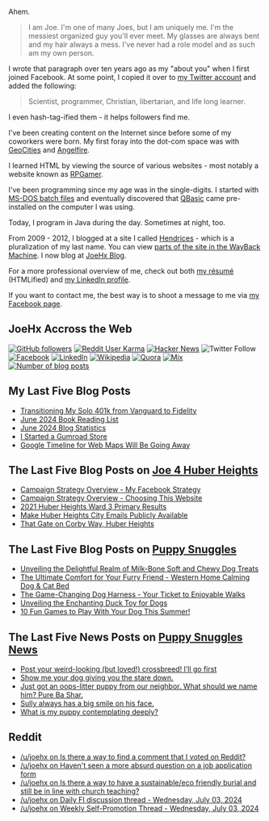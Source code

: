 Ahem.

> I am Joe. I'm one of many Joes, but I am uniquely me. I'm the messiest organized guy you'll ever meet. My glasses are always bent and my hair always a mess. I've never had a role model and as such am my own person.

I wrote that paragraph over ten years ago as my "about you" when I first joined Facebook. At some point, I copied it over to [my Twitter account](https://twitter.com/JoeHxBlog) and added the following:

> Scientist, programmer, Christian, libertarian, and life long learner.

I even hash-tag-ified them - it helps followers find me.

I've been creating content on the Internet since before some of my coworkers were born. My first foray into the dot-com space was with [GeoCities](https://en.wikipedia.org/wiki/Yahoo!_GeoCities) and [Angelfire](https://en.wikipedia.org/wiki/Angelfire).

I learned HTML by viewing the source of various websites - most notably a website known as [RPGamer](https://rpgamer.com/).

I've been programming since my age was in the single-digits. I started with [MS-DOS batch files](https://en.wikipedia.org/wiki/Batch_file) and eventually discovered that [QBasic](https://en.wikipedia.org/wiki/QBasic) came pre-installed on the computer I was using.

Today, I program in Java during the day. Sometimes at night, too.

From 2009 - 2012, I blogged at a site I called [Hendrices](https://www.facebook.com/Hendricescom/) - which is a pluralization of my last name. You can view [parts of the site in the WayBack Machine](https://web.archive.org/web/20090731115109/http://www.hendrices.com/). I now blog at [JoeHx Blog](https://www.joehxblog.com/).

For a more professional overview of me, check out both [my r&eacute;sum&eacute;](https://www.joehxblog.com/resume/) (HTMLified) and [my LinkedIn profile](https://www.linkedin.com/in/joehx/).

If you want to contact me, the best way is to shoot a message to me via [my Facebook page](https://www.facebook.com/JoeHxBlog/).

## JoeHx Accross the Web

[![GitHub followers](https://img.shields.io/github/followers/hendrixjoseph?label=GitHub&style=for-the-badge&logo=github)](https://github.com/hendrixjoseph)
[![Reddit User Karma](https://img.shields.io/reddit/user-karma/combined/joehx?label=Reddit&style=for-the-badge&logo=reddit)](https://www.reddit.com/user/joehx/)
[![Hacker News](https://img.shields.io/badge/dynamic/json?label=hacker+news&query=%24.karma&url=https%3A%2F%2Fhacker-news.firebaseio.com%2Fv0%2Fuser%2Fjoehx2.json&color=ff6600&style=for-the-badge&logo=y-combinator)](https://news.ycombinator.com/user?id=joehx2)
![Twitter Follow](https://img.shields.io/twitter/follow/JoeHxBlog?label=Twitter&style=for-the-badge&logo=twitter&color=1da1f2)
[![Facebook](https://img.shields.io/static/v1?label=FACEBOOK&message=137%20LIKES&color=3b5998&style=for-the-badge&logo=facebook)](https://www.facebook.com/JoeHxBlog)
[![LinkedIn](https://img.shields.io/static/v1?label=linkedin&message=193%20connections&color=2867b2&style=for-the-badge&logo=linkedin)](https://www.linkedin.com/in/joehx)
[![Wikipedia](https://img.shields.io/badge/dynamic/xml?label=wikipedia&query=%2F%2F%2A%5B%40id%3D%22general-stats%22%5D%2Fdiv%2Fdiv%2Fdiv%5B1%5D%2Ftable%2Ftbody%2Ftr%5B11%5D%2Ftd%5B2%5D%2Fstrong&suffix=%20edits&url=https%3A%2F%2Fxtools.wmflabs.org%2Fec%2Fen.wikipedia.org%2FHendrixjoseph&style=for-the-badge&logo=wikipedia&color=9f9f9f)](https://en.wikipedia.org/wiki/User:Hendrixjoseph)
[![Quora](https://img.shields.io/static/v1?label=quora&message=110%20followers&color=b92b27&style=for-the-badge&logo=quora&logoColor=b92b27)](https://www.quora.com/profile/Joseph-Hendrix)
[![Mix](https://img.shields.io/static/v1?label=mix&message=14k%20followers&color=ff8126&style=for-the-badge&logo=mix&logoColor=ff8126)](https://mix.com/joehx)
[![Number of blog posts](https://img.shields.io/endpoint?style=for-the-badge&url=https%3A%2F%2Fwww.joehxblog.com%2Fdata%2Fnumposts.json)](https://www.joehxblog.com/)

## My Last Five Blog Posts

<!-- JOEHXBLOG:START -->
- [Transitioning My Solo 401k from Vanguard to Fidelity](https://www.joehxblog.com/transitioning-my-solo-401k-from-vanguard-to-fidelity/)
- [June 2024 Book Reading List](https://www.joehxblog.com/june-2024-book-reading-list/)
- [June 2024 Blog Statistics](https://www.joehxblog.com/june-2024-blog-statistics/)
- [I Started a Gumroad Store](https://www.joehxblog.com/i-started-a-gumroad-store/)
- [Google Timeline for Web Maps Will Be Going Away](https://www.joehxblog.com/google-timeline-for-web-maps-will-be-going-away/)
<!-- JOEHXBLOG:END -->

## The Last Five Blog Posts on [Joe 4 Huber Heights](https://www.joe4huberheights.com/)

<!-- JOE4HUBERHEIGHTS:START -->
- [Campaign Strategy Overview - My Facebook Strategy](https://www.joe4huberheights.com/my-facebook-strategy/)
- [Campaign Strategy Overview - Choosing This Website](https://www.joe4huberheights.com/choosing-this-website/)
- [2021 Huber Heights Ward 3 Primary Results](https://www.joe4huberheights.com/2021-huber-heights-primary-results/)
- [Make Huber Heights City Emails Publicly Available](https://www.joe4huberheights.com/make-huber-heights-city-emails-publicly-available/)
- [That Gate on Corby Way, Huber Heights](https://www.joe4huberheights.com/that-gate-on-corby-way/)
<!-- JOE4HUBERHEIGHTS:END -->

## The Last Five Blog Posts on [Puppy Snuggles](https://www.puppy-snuggles.com/)

<!-- PUPPY-SNUGGLES:START -->
- [Unveiling the Delightful Realm of Milk-Bone Soft and Chewy Dog Treats](https://www.puppy-snuggles.com/blog/unveiling-the-delightful-realm-of-milk-bone-soft-and-chewy-dog-treats/)
- [The Ultimate Comfort for Your Furry Friend - Western Home Calming Dog &amp; Cat Bed](https://www.puppy-snuggles.com/blog/the-ultimate-comfort-for-your-furry-friend-western-home-calming-dog-and-cat-bed/)
- [The Game-Changing Dog Harness - Your Ticket to Enjoyable Walks](https://www.puppy-snuggles.com/blog/the-game-changing-dog-harness-your-ticket-to-enjoyable-walks/)
- [Unveiling the Enchanting Duck Toy for Dogs](https://www.puppy-snuggles.com/blog/unveiling-the-enchanting-duck-toy-for-dogs/)
- [10 Fun Games to Play With Your Dog This Summer!](https://www.puppy-snuggles.com/blog/10-fun-games-to-play-with-your-dog-this-summer/)
<!-- PUPPY-SNUGGLES:END -->

## The Last Five News Posts on [Puppy Snuggles News](https://news.puppy-snuggles.com/)

<!-- PUPPY-SNUGGLES-NEWS:START -->
- [Post your weird-looking &lpar;but loved!&rpar; crossbreed! I’ll go first](https://news.puppy-snuggles.com/59808425/post-your-weird-looking-but-loved-crossbreed-ill-go-first)
- [Show me your dog giving you the stare down.](https://news.puppy-snuggles.com/59772281/show-me-your-dog-giving-you-the-stare-down)
- [Just got an oops-litter puppy from our neighbor. What should we name him? Pure Ba Shar.](https://news.puppy-snuggles.com/59772282/just-got-an-oops-litter-puppy-from-our-neighbor-what-should-we-name-him-pure-ba-shar)
- [Sully always has a big smile on his face.](https://news.puppy-snuggles.com/59752979/sully-always-has-a-big-smile-on-his-face)
- [What is my puppy contemplating deeply?](https://news.puppy-snuggles.com/59736233/what-is-my-puppy-contemplating-deeply)
<!-- PUPPY-SNUGGLES-NEWS:END -->

## Reddit

<!-- REDDIT:START -->
- [/u/joehx on Is there a way to find a comment that I voted on Reddit?](https://www.reddit.com/r/ask/comments/1dv84sx/is_there_a_way_to_find_a_comment_that_i_voted_on/lbn5laj/)
- [/u/joehx on Haven&#39;t seen a more absurd question on a job application form](https://www.reddit.com/r/recruitinghell/comments/1dvdj9n/havent_seen_a_more_absurd_question_on_a_job/lbmsn7n/)
- [/u/joehx on Is there a way to have a sustainable/eco friendly burial and still be in line with church teaching?](https://www.reddit.com/r/Catholicism/comments/1dv9haw/is_there_a_way_to_have_a_sustainableeco_friendly/lbm0zjp/)
- [/u/joehx on Daily FI discussion thread - Wednesday, July 03, 2024](https://www.reddit.com/r/financialindependence/comments/1du9tm0/daily_fi_discussion_thread_wednesday_july_03_2024/lbgaqqp/)
- [/u/joehx on Weekly Self-Promotion Thread - Wednesday, July 03, 2024](https://www.reddit.com/r/financialindependence/comments/1du9u5d/weekly_selfpromotion_thread_wednesday_july_03_2024/lbfn5sx/)
<!-- REDDIT:END -->
